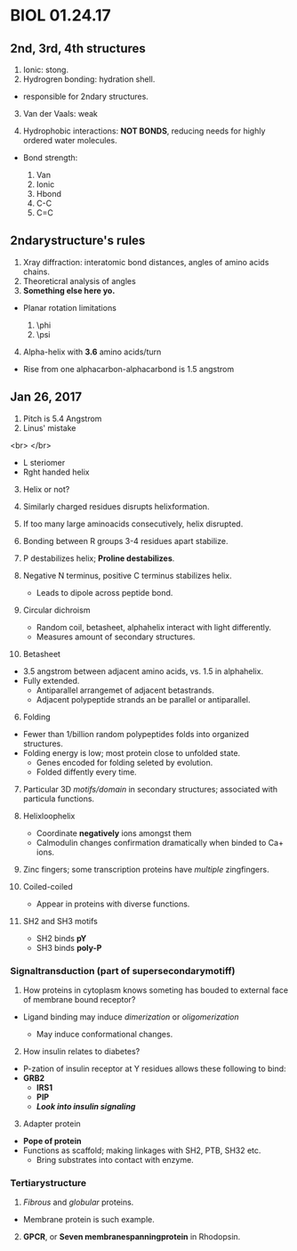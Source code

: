 # BIOL 01.24.17

## 2nd, 3rd, 4th structures

1. Ionic: stong.
2. Hydrogren bonding: hydration shell.

- responsible for 2ndary structures.

3. Van der Vaals: weak

4. Hydrophobic interactions: **NOT BONDS**, reducing needs for highly ordered water molecules.

- Bond strength:

    1. Van
    2. Ionic
    3. Hbond
    4. C-C
    5. C=C

## 2ndarystructure's rules

1. Xray diffraction: interatomic bond distances, angles of amino acids chains.
2. Theoreticral analysis of angles
3. **Something else here yo.**

- Planar rotation limitations

    1. \phi
    2. \psi

4. Alpha-helix with **3.6** amino acids/turn

- Rise from one alphacarbon-alphacarbond is 1.5 angstrom

## Jan 26, 2017

1. Pitch is 5.4 Angstrom
2. Linus' mistake

  <br\>
  </br\>

- L steriomer
- Rght handed helix

3. Helix or not?

4. Similarly charged residues disrupts helixformation.
5. If too many large aminoacids consecutively, helix disrupted.
6. Bonding between R groups 3-4 residues apart stabilize.
7. P destabilizes helix; **Proline destabilizes**.
8. Negative N terminus, positive C terminus stabilizes helix.

    - Leads to dipole across peptide bond.

9. Circular dichroism

    - Random coil, betasheet, alphahelix interact with light differently.
    - Measures amount of secondary structures.

10. Betasheet

- 3.5 angstrom between adjacent amino acids, vs. 1.5 in alphahelix.
- Fully extended.
    - Antiparallel arrangemet of adjacent betastrands.
    - Adjacent polypeptide strands an be parallel or antiparallel.

6. Folding

- Fewer than 1/billion random polypeptides folds into organized structures.
- Folding energy is low; most protein close to unfolded state.
    - Genes encoded for folding seleted by evolution.
    - Folded diffently every time.

7. Particular 3D _motifs/domain_ in secondary structures; associated with particula functions.

8. Helixloophelix

    - Coordinate **negatively** ions amongst them
    - Calmodulin changes confirmation dramatically when binded to Ca+ ions.

9. Zinc fingers; some transcription proteins have _multiple_ zingfingers.

10. Coiled-coiled

    - Appear in proteins with diverse functions.

11. SH2 and SH3 motifs

    - SH2 binds **pY**
    - SH3 binds **poly-P**

### Signaltransduction (part of supersecondarymotiff)

1. How proteins in cytoplasm knows someting has bouded to external face of membrane bound receptor?

- Ligand binding may induce _dimerization_ or _oligomerization_

    - May induce conformational changes.

2. How insulin relates to diabetes?

- P-zation of insulin receptor at Y residues allows these following to bind:
- **GRB2**
    - **IRS1**
    - **PIP**
    - _**Look into insulin signaling**_

3. Adapter protein

- **Pope of protein**
- Functions as scaffold; making linkages with SH2, PTB, SH32 etc.
    - Bring substrates into contact with enzyme.

### Tertiarystructure

1. _Fibrous_ and _globular_ proteins.

- Membrane protein is such example.

2. **GPCR**, or **Seven membranespanningprotein** in Rhodopsin.
